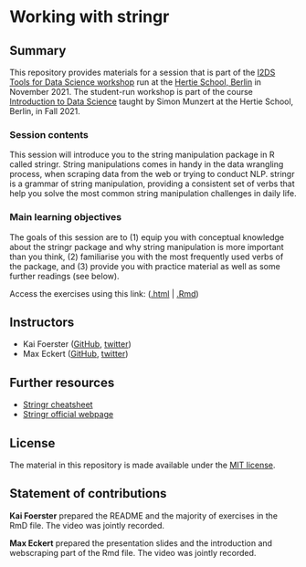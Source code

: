 
# Working with stringr


## Summary

This repository provides materials for a session that is part of the [I2DS Tools for Data Science workshop](https://github.com/intro-to-data-science-21-workshop) run at the [Hertie School, Berlin](https://www.hertie-school.org/en/) in November 2021. The student-run workshop is part of the course [Introduction to Data Science](https://github.com/intro-to-data-science-21) taught by Simon Munzert at the Hertie School, Berlin, in Fall 2021.

### Session contents

This session will introduce you to the string manipulation package in R called stringr. String manipulations comes in handy in the data wrangling process, when scraping data from the web or trying to conduct NLP. stringr is a grammar of string manipulation, providing a consistent set of verbs that help you solve the most common string manipulation challenges in daily life. 

### Main learning objectives

The goals of this session are to (1) equip you with conceptual knowledge about the stringr package and why string manipulation is more important than you think, (2) familiarise you with the most frequently used verbs of the package, and (3) provide you with practice material as well as some further readings (see below).

Access the exercises using this link: ([.html](https://rawcdn.githack.com/intro-to-data-science-21-workshop/06-KaiFoerster-string_manipulation/9797721fba47da222244a17a8b2e57d54b4aaee9/stringr_workshop.html) | [.Rmd](https://github.com/intro-to-data-science-21-workshop/06-KaiFoerster-string_manipulation/blob/main/stringr_workshop.Rmd))


## Instructors

- Kai Foerster ([GitHub](https://github.com/kaifoerster), [twitter](https://twitter.com/kai_foe))
- Max Eckert ([GitHub](https://github.com/m-b-e), [twitter](https://twitter.com/mabrec1))


## Further resources

- [Stringr cheatsheet](https://github.com/rstudio/cheatsheets/raw/master/strings.pdf)
- [Stringr official webpage](https://stringr.tidyverse.org/)


## License

The material in this repository is made available under the [MIT license](http://opensource.org/licenses/mit-license.php). 

## Statement of contributions

**Kai Foerster** prepared the README and the majority of  exercises in the RmD file. The video was jointly recorded.

**Max Eckert** prepared the presentation slides and the introduction and webscraping part of the Rmd file. The video was jointly recorded.

